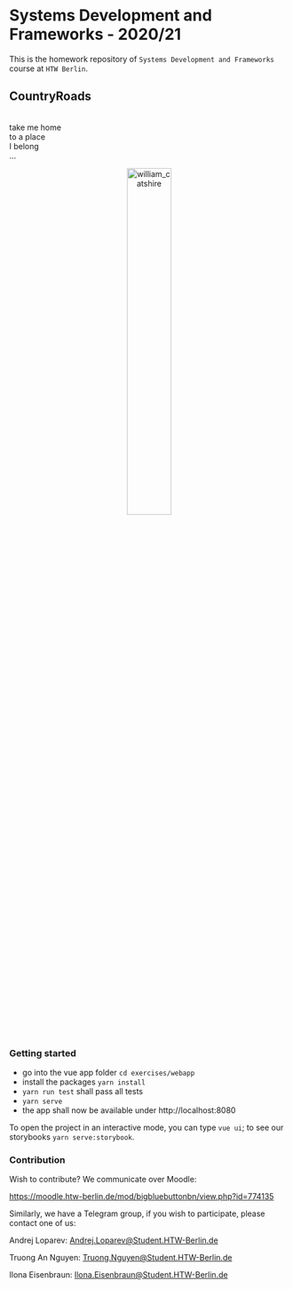 
# Systems Development and Frameworks - 2020/21

This is the homework repository of `Systems Development and Frameworks` course at `HTW Berlin`.

## CountryRoads
<p>
<br>
take me home
<br>
to a place
<br>
I belong
<br>
...
  
</p>
<p align="center">
  <img src="https://media1.tenor.com/images/cd82c6c47124c39429d06f50dbc2e7e1/tenor.gif?itemid=4573352" alt="william_catshire" width="40%">
<p>

### Getting started

- go into the vue app folder ```cd exercises/webapp```
- install the packages ```yarn install```
- ```yarn run test``` shall pass all tests
- ```yarn serve```
- the app shall now be available under http://localhost:8080

To open the project in an interactive mode, you can type ```vue ui```; to see our storybooks ```yarn serve:storybook```.

### Contribution

Wish to contribute?
We communicate over Moodle:

https://moodle.htw-berlin.de/mod/bigbluebuttonbn/view.php?id=774135

Similarly, we have a Telegram group, if you wish to participate, please contact one of us:

Andrej Loparev:
Andrej.Loparev@Student.HTW-Berlin.de

Truong An Nguyen:
Truong.Nguyen@Student.HTW-Berlin.de

Ilona Eisenbraun:
Ilona.Eisenbraun@Student.HTW-Berlin.de

